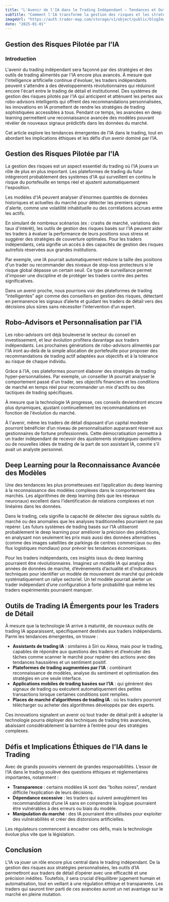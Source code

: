 ```yaml
---
title: "L'Avenir de l'IA dans le Trading Indépendant – Tendances et Outils à Surveiller"
subTitle: "Comment l'IA transforme la gestion des risques et les stratégies de trading"
imageUrl: "https://auth.trader-map.com/storage/v1/object/public/blogImages/blog2.png"
date: "2025-01-01"
---
```



## Gestion des Risques Pilotée par l'IA

### Introduction
L'avenir du trading indépendant sera façonné par des stratégies et des outils de trading alimentés par l'IA encore plus avancés. À mesure que l'intelligence artificielle continue d'évoluer, les traders indépendants peuvent s'attendre à des développements révolutionnaires qui réduiront encore l'écart entre le trading de détail et institutionnel. Des systèmes de gestion des risques pilotés par l'IA qui anticipent et atténuent les pertes aux robo-advisors intelligents qui offrent des recommandations personnalisées, les innovations en IA promettent de rendre les stratégies de trading sophistiquées accessibles à tous. Pendant ce temps, les avancées en deep learning permettent une reconnaissance avancée des modèles pouvant révéler de nouveaux signaux prédictifs dans les données du marché.

Cet article explore les tendances émergentes de l'IA dans le trading, tout en abordant les implications éthiques et les défis d’un avenir dominé par l’IA.

## Gestion des Risques Pilotée par l'IA

La gestion des risques est un aspect essentiel du trading où l'IA jouera un rôle de plus en plus important. Les plateformes de trading du futur intégreront probablement des systèmes d'IA qui surveillent en continu le risque du portefeuille en temps réel et ajustent automatiquement l'exposition.

Les modèles d'IA peuvent analyser d'énormes quantités de données historiques et actuelles du marché pour détecter les premiers signes d'alerte, comme une volatilité inhabituelle ou des corrélations accrues entre les actifs.

En simulant de nombreux scénarios (ex : crashs de marché, variations des taux d'intérêt), les outils de gestion des risques basés sur l'IA peuvent aider les traders à évaluer la performance de leurs positions sous stress et suggérer des stratégies de couverture optimales. Pour les traders indépendants, cela signifie un accès à des capacités de gestion des risques autrefois réservées aux grandes institutions.

Par exemple, une IA pourrait automatiquement réduire la taille des positions d'un trader ou recommander des niveaux de stop-loss protecteurs si le risque global dépasse un certain seuil. Ce type de surveillance permet d'imposer une discipline et de protéger les traders contre des pertes significatives.

Dans un avenir proche, nous pourrions voir des plateformes de trading “intelligentes” agir comme des conseillers en gestion des risques, détectant en permanence les signaux d’alerte et guidant les traders de détail vers des décisions plus sûres sans nécessiter l’intervention d’un expert.

## Robo-Advisors et Personnalisation par l'IA

Les robo-advisors ont déjà bouleversé le secteur du conseil en investissement, et leur évolution profitera davantage aux traders indépendants. Les prochaines générations de robo-advisors alimentés par l'IA iront au-delà de la simple allocation de portefeuille pour proposer des recommandations de trading actif adaptées aux objectifs et à la tolérance au risque de chaque individu.

Grâce à l'IA, ces plateformes pourront élaborer des stratégies de trading hyper-personnalisées. Par exemple, un conseiller IA pourrait analyser le comportement passé d'un trader, ses objectifs financiers et les conditions de marché en temps réel pour recommander un mix d'actifs ou des tactiques de trading spécifiques.

À mesure que la technologie IA progresse, ces conseils deviendront encore plus dynamiques, ajustant continuellement les recommandations en fonction de l'évolution du marché.

À l'avenir, même les traders de détail disposant d’un capital modeste pourront bénéficier d’un niveau de personnalisation auparavant réservé aux gestionnaires de fortune professionnels. Cette démocratisation permettra à un trader indépendant de recevoir des ajustements stratégiques quotidiens ou de nouvelles idées de trading de la part de son assistant IA, comme s'il avait un analyste personnel.

## Deep Learning pour la Reconnaissance Avancée des Modèles

Une des tendances les plus prometteuses est l’application du deep learning à la reconnaissance des modèles complexes dans le comportement des marchés. Les algorithmes de deep learning (tels que les réseaux neuronaux) excellent dans l’identification de relations complexes et non linéaires dans les données.

Dans le trading, cela signifie la capacité de détecter des signaux subtils du marché ou des anomalies que les analyses traditionnelles pourraient ne pas repérer. Les futurs systèmes de trading basés sur l’IA utiliseront probablement le deep learning pour améliorer la précision des prédictions, en analysant non seulement les prix mais aussi des données alternatives (comme des images satellites de parkings de centres commerciaux ou des flux logistiques mondiaux) pour prévoir les tendances économiques.

Pour les traders indépendants, ces insights issus du deep learning pourraient être révolutionnaires. Imaginez un modèle IA qui analyse des années de données de marché, d’événements d’actualité et d’indicateurs techniques pour identifier un modèle de mouvement de marché qui précède systématiquement un rallye sectoriel. Un tel modèle pourrait alerter un trader indépendant d’une configuration à forte probabilité que même les traders expérimentés pourraient manquer.

## Outils de Trading IA Émergents pour les Traders de Détail

À mesure que la technologie IA arrive à maturité, de nouveaux outils de trading IA apparaissent, spécifiquement destinés aux traders indépendants. Parmi les tendances émergentes, on trouve :

- **Assistants de trading IA** : similaires à Siri ou Alexa, mais pour le trading, capables de répondre aux questions des traders et d’exécuter des tâches comme scanner le marché pour repérer des actions avec des tendances haussières et un sentiment positif.
- **Plateformes de trading augmentées par l’IA** : combinant reconnaissance de modèles, analyse du sentiment et optimisation des stratégies en une seule interface.
- **Applications mobiles de trading basées sur l’IA** : qui génèrent des signaux de trading ou exécutent automatiquement des petites transactions lorsque certaines conditions sont remplies.
- **Places de marché d’algorithmes de trading IA** : où les traders pourront télécharger ou acheter des algorithmes développés par des experts.

Ces innovations signalent un avenir où tout trader de détail prêt à adopter la technologie pourra déployer des techniques de trading très avancées, abaissant considérablement la barrière à l’entrée pour des stratégies complexes.

## Défis et Implications Éthiques de l'IA dans le Trading

Avec de grands pouvoirs viennent de grandes responsabilités. L’essor de l’IA dans le trading soulève des questions éthiques et réglementaires importantes, notamment :

- **Transparence** : certains modèles IA sont des “boîtes noires”, rendant difficile l’explication de leurs décisions.
- **Dépendance excessive** : les traders qui suivent aveuglément les recommandations d’une IA sans en comprendre la logique pourraient être vulnérables à des erreurs ou biais du modèle.
- **Manipulation du marché** : des IA pourraient être utilisées pour exploiter des vulnérabilités et créer des distorsions artificielles.

Les régulateurs commencent à encadrer ces défis, mais la technologie évolue plus vite que la législation.

## Conclusion

L’IA va jouer un rôle encore plus central dans le trading indépendant. De la gestion des risques aux stratégies personnalisées, les outils d’IA permettront aux traders de détail d’opérer avec une efficacité et une précision inédites. Toutefois, il sera crucial d’équilibrer jugement humain et automatisation, tout en veillant à une régulation éthique et transparente. Les traders qui sauront tirer parti de ces avancées auront un net avantage sur le marché en pleine mutation.
